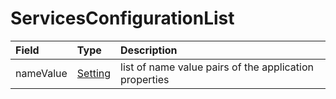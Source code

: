 # ServicesConfigurationList

| Field | Type | Description |
| :--- | :--- | :--- |
| nameValue | [Setting](setting.md) | list of name value pairs of the application properties |

